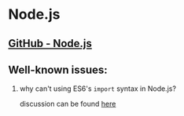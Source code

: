 # Node.js

## [GitHub - Node.js](https://github.com/nodejs/node)

## Well-known issues:

1. why can't using ES6's `import` syntax in Node.js?

    discussion can be found [here](https://github.com/nodejs/help/issues/53)
